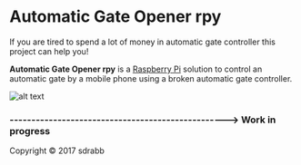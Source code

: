 # Automatic Gate Opener rpy

If you are tired to spend a lot of money in automatic gate controller this project can help you!

**Automatic Gate Opener rpy** is a [Raspberry Pi](https://www.raspberrypi.org/) solution to control an automatic gate by a mobile phone using a broken automatic gate controller.

![alt text](https://github.com/sdrabb/automatic-gate-opener-rpy/blob/master/img/circuit.JPG)


### --------------------------------------------------> Work in progress

Copyright © 2017 sdrabb